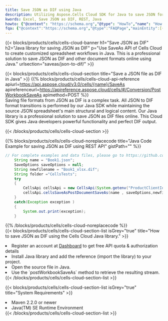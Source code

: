 ```yaml
---
title: Save JSON as DIF using Java 
description: Utilizing Aspose.Cells Cloud SDK for Java to save JSON format file as DIF format file. 
kwords: Excel, Save JSON as DIF, REST, Java
howto: {"@context": "https://schema.org","@type": "HowTo","name": "How to save JSON as DIF using the Cells Cloud Java library.","description": "How to save JSON as DIF using the Cells Cloud Java library.","image": {"@type": "ImageObject"},"url": "/java/saveas/json-to-dif/","step": [{ "@type": "HowToStep","name": "How to save JSON as DIF using the Cells Cloud Java library. step 1", "image": {"@type": "ImageObject",},"url": "/java/saveas/json-to-dif/","text": "Register an account at <a href='https://dashboard.aspose.cloud/'>Dashboard</a> to get free API quota & authorization details",},{ "@type": "HowToStep","name": "How to save JSON as DIF using the Cells Cloud Java library. step 1", "image": {"@type": "ImageObject",},"url": "/java/saveas/json-to-dif/","text": "Install Java library and add the reference (import the library) to your project.",},{ "@type": "HowToStep","name": "How to save JSON as DIF using the Cells Cloud Java library. step 1", "image": {"@type": "ImageObject",},"url": "/java/saveas/json-to-dif/","text": "Open the source file in Java.",},{ "@type": "HowToStep","name": "How to save JSON as DIF using the Cells Cloud Java library. step 1", "image": {"@type": "ImageObject",},"url": "/java/saveas/json-to-dif/","text": "Use the `postWorkbookSaveAs` method to retrieve the resulting stream.",}, ],"supply": {"@type": "HowToSupply","name": "document"},"tool": [{"@type": "HowToTool","name": "IntelliJ IDEA, Visual Studio Code, Eclipse"},{"@type": "HowToTool","name": "Aspose Cells"}],"totalTime": "PT6M"}
fqa: {"@context":"https://schema.org","@type":"FAQPage","mainEntity":[{"@type":"Question","name":"Why save file as other formats file in C# using REST API?","acceptedAnswer":{"@type":"Answer","text":"Documents are encoded in many ways, and some files may be incompatible with the software you use. To open and read such files, just save them as appropriate file formats.<br/><ol><li>Install .NET SDK and add the reference (import the library) to your project.</li><li>Open the source file in C# using REST API.</li><li>Call the PostWorkbookSaveAsRequest() method, passing an output filename with required extension.</li><li>Get the result of save as a separate file.</li></ol>"}},{"@type":"Question","name":"What file formats can I save as with your C# library?","acceptedAnswer":{"@type":"Answer","text":"We support a variety of file formats for conversion using .NET library, including XLSX, Excel, xls , PDF, CSV, HTML, Markdown, XML, PNG, JPG, TIFF, Json, TXT and many more."}},{"@type":"Question","name":"What is the maximum allowed file size for conversion using this .NET library?","acceptedAnswer":{"@type":"Answer","text":"There are no file size limits for format conversions using .NET library."}}]}
---
```



{{< blocks/products/cells/cells-cloud-banner h1="Save JSON as DIF" h2="Java library for saving JSON as DIF" p="Use SaveAs API of Cells Cloud to create customized spreadsheet workflows in Java. This is a professional solution to save JSON as DIF and other document formats online using Java." urlsection="saveas/json-to-dif/" >}}

{{< blocks/products/cells/cells-cloud-section  title="Save a JSON file as DIF in Java" >}}
{{% blocks/products/cells/cells-cloud-api-reference  apiurl=https://api.aspose.cloud/v3.0/cells/{name}/SaveAs  apireferenceurl=https://apireference.aspose.cloud/cells/#/Conversion/PostWorkbookSaveAs  apimethod=POST %}}
<br/>
Saving file formats from JSON as DIF is a complex task. All JSON to DIF format transitions is performed by our Java SDK while maintaining the source JSON spreadsheet's main structural and logical content. Our Java library is a professional solution to save JSON as DIF files online. This Cloud SDK gives Java developers powerful functionality and perfect DIF output.

{{< /blocks/products/cells/cells-cloud-section >}}

{{% blocks/products/cells/cells-cloud-noreplacecode title="Java Code Example for saving JSON as DIF using REST API" gistPath="" %}}
  
```java
// For complete examples and data files, please go to https://github.com/aspose-cells-cloud/aspose-cells-cloud-java/
    String name = "Book1.json";
    SaveOptions saveOptions = null;
    String newfilename = "Book1_xlsx.dif";
    String folder ="CellsTests";
    try 
    {
        CellsApi cellsApi = new CellsApi(System.getenv("ProductClientId"), System.getenv("ProductClientSecret"));
        cellsApi.cellsSaveAsPostDocumentSaveAs(name , saveOptions,newfilename,false,false,folder,null,null,null,true);                       
    }
    catch(Exception exception )
    {
        System.out.print(exception);
    }
```
  
{{% /blocks/products/cells/cells-cloud-noreplacecode  %}}
<br/>
{{< blocks/products/cells/cells-cloud-section-list isGrey="true"  title="How to save JSON as DIF using the Cells Cloud Java library." >}}
<li>Register an account at <a href="https://dashboard.aspose.cloud/">Dashboard</a> to get free API quota & authorization details</li>
<li>Install Java library and add the reference (import the library) to your project.</li>
<li>Open the source file in Java.</li>
<li>Use the `postWorkbookSaveAs` method to retrieve the resulting stream.</li>
{{< /blocks/products/cells/cells-cloud-section-list >}}

{{< blocks/products/cells/cells-cloud-section-list isGrey="true"  title="System Requirements" >}}
<li>Maven 2.2.0 or newer</li>
<li>Java(TM) SE Runtime Environment</li>
{{< /blocks/products/cells/cells-cloud-section-list >}}
